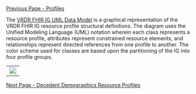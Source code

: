 [Previous Page - Profiles](Profiles.html)

The [VRDR FHIR IG UML Data Model](http://www.hl7.org/documentcenter/public/wg/pher/Profile%20Structural%20Definitions.png) is a graphical representation of the VRDR FHIR IG resource profile structural definitions. The diagram uses the Unified Modeling Language (UML) notation wherein each class represents a resource profile, attributes represent constrained resource elements, and relationships represent directed references from one profile to another. The color scheme used for classes are based upon the partitioning of the IG into four profile groups.

<center>
	<table><tr><td><img src="Profile Structural Definitions.png" style="width:100%;"/></td></tr></table>
	</center>

[Next Page - Decedent Demographics Resource Profiles](DecedentDemographicsResourceProfiles.html)
